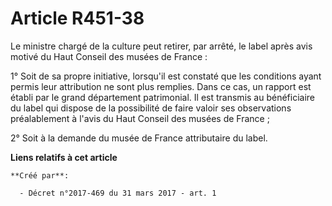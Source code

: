 # Article R451-38

Le ministre chargé de la culture peut retirer, par arrêté, le label après avis motivé du Haut Conseil des musées de France :

1° Soit de sa propre initiative, lorsqu'il est constaté que les conditions ayant permis leur attribution ne sont plus
remplies. Dans ce cas, un rapport est établi par le grand département patrimonial. Il est transmis au bénéficiaire du label
qui dispose de la possibilité de faire valoir ses observations préalablement à l'avis du Haut Conseil des musées de France ;

2° Soit à la demande du musée de France attributaire du label.

**Liens relatifs à cet article**

	**Créé par**:

	  - Décret n°2017-469 du 31 mars 2017 - art. 1
